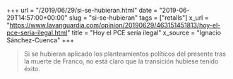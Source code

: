 +++
url = "/2019/06/29/si-se-hubieran.html"
date = "2019-06-29T14:57:00+00:00"
slug = "si-se-hubieran"
tags = ["retalls"]
x_url = "https://www.lavanguardia.com/opinion/20190629/463151451813/hoy-el-pce-seria-ilegal.html"
title = "Hoy el PCE sería ilegal"
x_source = "Ignacio Sánchez-Cuenca"
+++


> Si se hubieran aplicado los planteamientos políticos del presente tras la muerte de Franco, no está claro que la transición hubiese tenido éxito.

